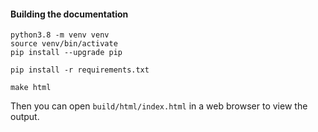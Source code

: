 
#### Building the documentation

```
python3.8 -m venv venv
source venv/bin/activate
pip install --upgrade pip

pip install -r requirements.txt

make html
```

Then you can open `build/html/index.html` in a web browser to view the output.
